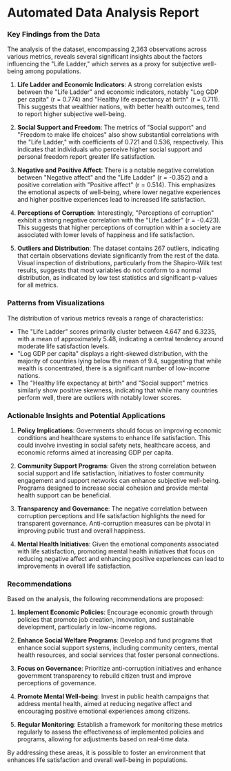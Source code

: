 # Automated Data Analysis Report

### Key Findings from the Data

The analysis of the dataset, encompassing 2,363 observations across various metrics, reveals several significant insights about the factors influencing the "Life Ladder," which serves as a proxy for subjective well-being among populations.

1. **Life Ladder and Economic Indicators**: A strong correlation exists between the "Life Ladder" and economic indicators, notably "Log GDP per capita" (r = 0.774) and "Healthy life expectancy at birth" (r = 0.711). This suggests that wealthier nations, with better health outcomes, tend to report higher subjective well-being.

2. **Social Support and Freedom**: The metrics of "Social support" and "Freedom to make life choices" also show substantial correlations with the "Life Ladder," with coefficients of 0.721 and 0.536, respectively. This indicates that individuals who perceive higher social support and personal freedom report greater life satisfaction.

3. **Negative and Positive Affect**: There is a notable negative correlation between "Negative affect" and the "Life Ladder" (r = -0.352) and a positive correlation with "Positive affect" (r = 0.514). This emphasizes the emotional aspects of well-being, where lower negative experiences and higher positive experiences lead to increased life satisfaction.

4. **Perceptions of Corruption**: Interestingly, "Perceptions of corruption" exhibit a strong negative correlation with the "Life Ladder" (r = -0.423). This suggests that higher perceptions of corruption within a society are associated with lower levels of happiness and life satisfaction.

5. **Outliers and Distribution**: The dataset contains 267 outliers, indicating that certain observations deviate significantly from the rest of the data. Visual inspection of distributions, particularly from the Shapiro-Wilk test results, suggests that most variables do not conform to a normal distribution, as indicated by low test statistics and significant p-values for all metrics.

### Patterns from Visualizations

The distribution of various metrics reveals a range of characteristics:
- The "Life Ladder" scores primarily cluster between 4.647 and 6.3235, with a mean of approximately 5.48, indicating a central tendency around moderate life satisfaction levels.
- "Log GDP per capita" displays a right-skewed distribution, with the majority of countries lying below the mean of 9.4, suggesting that while wealth is concentrated, there is a significant number of low-income nations.
- The "Healthy life expectancy at birth" and "Social support" metrics similarly show positive skewness, indicating that while many countries perform well, there are outliers with notably lower scores.

### Actionable Insights and Potential Applications

1. **Policy Implications**: Governments should focus on improving economic conditions and healthcare systems to enhance life satisfaction. This could involve investing in social safety nets, healthcare access, and economic reforms aimed at increasing GDP per capita.

2. **Community Support Programs**: Given the strong correlation between social support and life satisfaction, initiatives to foster community engagement and support networks can enhance subjective well-being. Programs designed to increase social cohesion and provide mental health support can be beneficial.

3. **Transparency and Governance**: The negative correlation between corruption perceptions and life satisfaction highlights the need for transparent governance. Anti-corruption measures can be pivotal in improving public trust and overall happiness.

4. **Mental Health Initiatives**: Given the emotional components associated with life satisfaction, promoting mental health initiatives that focus on reducing negative affect and enhancing positive experiences can lead to improvements in overall life satisfaction.

### Recommendations

Based on the analysis, the following recommendations are proposed:

1. **Implement Economic Policies**: Encourage economic growth through policies that promote job creation, innovation, and sustainable development, particularly in low-income regions.

2. **Enhance Social Welfare Programs**: Develop and fund programs that enhance social support systems, including community centers, mental health resources, and social services that foster personal connections.

3. **Focus on Governance**: Prioritize anti-corruption initiatives and enhance government transparency to rebuild citizen trust and improve perceptions of governance.

4. **Promote Mental Well-being**: Invest in public health campaigns that address mental health, aimed at reducing negative affect and encouraging positive emotional experiences among citizens.

5. **Regular Monitoring**: Establish a framework for monitoring these metrics regularly to assess the effectiveness of implemented policies and programs, allowing for adjustments based on real-time data.

By addressing these areas, it is possible to foster an environment that enhances life satisfaction and overall well-being in populations.
